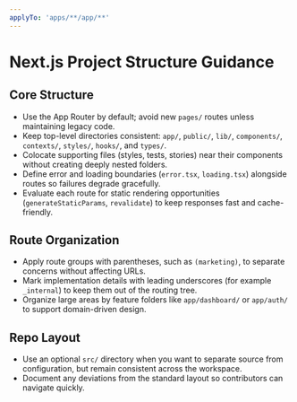 ```yaml
---
applyTo: 'apps/**/app/**'
---
```


# Next.js Project Structure Guidance

## Core Structure
- Use the App Router by default; avoid new `pages/` routes unless maintaining legacy code.
- Keep top-level directories consistent: `app/`, `public/`, `lib/`, `components/`, `contexts/`, `styles/`, `hooks/`, and `types/`.
- Colocate supporting files (styles, tests, stories) near their components without creating deeply nested folders.
- Define error and loading boundaries (`error.tsx`, `loading.tsx`) alongside routes so failures degrade gracefully.
- Evaluate each route for static rendering opportunities (`generateStaticParams`, `revalidate`) to keep responses fast and cache-friendly.

## Route Organization
- Apply route groups with parentheses, such as `(marketing)`, to separate concerns without affecting URLs.
- Mark implementation details with leading underscores (for example `_internal`) to keep them out of the routing tree.
- Organize large areas by feature folders like `app/dashboard/` or `app/auth/` to support domain-driven design.

## Repo Layout
- Use an optional `src/` directory when you want to separate source from configuration, but remain consistent across the workspace.
- Document any deviations from the standard layout so contributors can navigate quickly.
